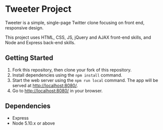 # Tweeter Project

Tweeter is a simple, single-page Twitter clone focusing on front end, responsive design.

This project uses HTML, CSS, JS, jQuery and AJAX front-end skills, and Node and Express back-end skills.

## Getting Started

1. Fork this repository, then clone your fork of this repository.
2. Install dependencies using the `npm install` command.
3. Start the web server using the `npm run local` command. The app will be served at <http://localhost:8080/>.
4. Go to <http://localhost:8080/> in your browser.

## Dependencies

- Express
- Node 5.10.x or above
